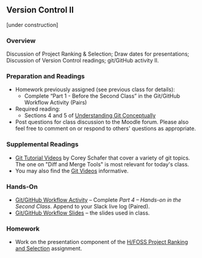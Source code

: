 ## Version Control II

[under construction]

### Overview

Discussion of Project Ranking & Selection; Draw dates for presentations; Discussion of Version Control readings; git/GitHub activity II.

### Preparation and Readings

- Homework previously assigned (see previous class for details):
  * Complete “Part 1 - Before the Second Class” in the Git/GitHub
    Workflow Activity (Pairs)
- Required reading:
  * Sections 4 and 5 of [Understanding Git
    Conceptually](https://www.sbf5.com/~cduan/technical/git/)
- Post questions for class discussion to the Moodle forum. Please also
  feel free to comment on or respond to others' questions as
  appropriate.

### Supplemental Readings

- [Git Tutorial
  Videos](https://www.youtube.com/playlist?list=PL-osiE80TeTuRUfjRe54Eea17-YfnOOAx)
  by Corey Schafer that cover a variety of git topics. The one on
  "Diff and Merge Tools" is most relevant for today's class.
- You may also find the [Git Videos](https://git-scm.com/videos)
  informative.

### Hands-On

- [Git/GitHub Workflow Activity](07-gitActivity.md) &ndash; Complete *Part 4 &ndash; Hands-on in the Second Class*. Append to your Slack live log (Paired).
- [Git/GitHub Workflow Slides](07-githubslides.pdf) &ndash;  the slides used in class.

### Homework

- Work on the presentation component of the [H/FOSS Project Ranking
  and Selection](projSelectionAsst.md) assignment.
